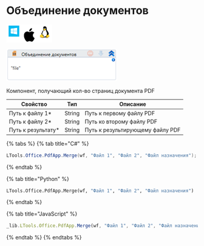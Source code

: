 # Объединение документов

![](<../../../.gitbook/assets/image (100) (1) (1) (1) (1) (1) (1).png>)

![](<../../../.gitbook/assets/image (445).png>)

Компонент, получающий кол-во страниц документа PDF

| Свойство            | Тип    | Описание                         |
| ------------------- | ------ | -------------------------------- |
| Путь к файлу 1\*    | String | Путь к первому файлу PDF         |
| Путь к файлу 2\*    | String | Путь ко второму файлу PDF        |
| Путь к результату\* | String | Путь к результирующему файлу PDF |

{% tabs %}
{% tab title="C#" %}
```csharp
LTools.Office.PdfApp.Merge(wf, "Файл 1", "Файл 2", "Файл назначения");
```
{% endtab %}

{% tab title="Python" %}
```python
LTools.Office.PdfApp.Merge(wf, "Файл 1", "Файл 2", "Файл назначения")
```
{% endtab %}

{% tab title="JavaScript" %}
```javascript
_lib.LTools.Office.PdfApp.Merge(wf, "Файл 1", "Файл 2", "Файл назначения");
```
{% endtab %}
{% endtabs %}
